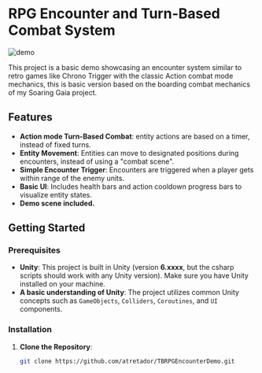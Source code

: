# RPG Encounter and Turn-Based Combat System

![demo](https://github.com/user-attachments/assets/385b8837-f5c4-45e4-b5b0-d218f1842362)

This project is a basic demo showcasing an encounter system similar to retro games like Chrono Trigger with the classic Action combat mode mechanics, this is basic version based on the boarding combat mechanics of my Soaring Gaia project.

## Features

- **Action mode Turn-Based Combat**: entity actions are based on a timer, instead of fixed turns.
- **Entity Movement**: Entities can move to designated positions during encounters, instead of using a "combat scene".
- **Simple Encounter Trigger**: Encounters are triggered when a player gets within range of the enemy units.
- **Basic UI**: Includes health bars and action cooldown progress bars to visualize entity states.
- **Demo scene included.**

## Getting Started

### Prerequisites
- **Unity**: This project is built in Unity (version **6.xxxx**, but the csharp scripts should work with any Unity version). Make sure you have Unity installed on your machine.
- **A basic understanding of Unity**: The project utilizes common Unity concepts such as `GameObjects`, `Colliders`, `Coroutines`, and `UI` components.

### Installation

1. **Clone the Repository**:
   ```bash
   git clone https://github.com/atretador/TBRPGEncounterDemo.git
   
